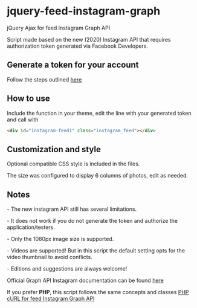 # jquery-feed-instagram-graph
jQuery Ajax for feed Instagram Graph API

Script made based on the new (2020) Instagram API that requires authorization token generated via Facebook Developers.

<h2>Generate a token for your account</h2> 
<p>Follow the steps outlined <a href="https://www.mageplaza.com/kb/how-to-get-instagram-feed-access-token.html" target="blank">here</a></p>

<h2>How to use</h2>
<p>Include the function in your theme, edit the line with your generated token and call with</p>

```html
<div id="instagram-feed1" class="instagram_feed"></div>
```
<h2>Customization and style</h2>
<p>Optional compatible CSS style is included in the files.</p>
<p>The size was configured to display 6 columns of photos, edit as needed.</p>

<h2>Notes</h2>
<p>- The new instagram API still has several limitations.</p>
<p>- It does not work if you do not generate the token and authorize the application/testers.</p>
<p>- Only the 1080px image size is supported.</p>
<p>- Videos are supported! But in this script the default setting opts for the video thumbnail to avoid conflicts.</p>
<p>- Editions and suggestions are always welcome!</p>

<p>Official Graph API Instagram documentation can be found <a href="https://developers.facebook.com/docs/instagram-basic-display-api/reference/media/" target="blank">here</a></p>
<p>If you prefer <strong>PHP</strong>, this script follows the same concepts and classes <a href="https://github.com/ribeiroeder/php-curl-instagram-graph/" target="blank">PHP cURL for feed Instagram Graph API</a></p>
